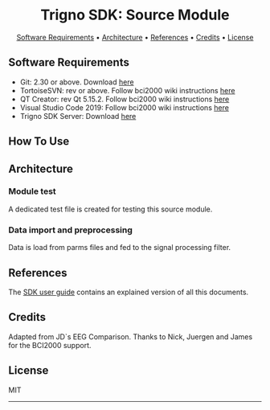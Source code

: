 <h1 align="center">
  <br>
  Trigno SDK: Source Module
  <br>
</h1>

<p align="center">
  <a href="#key-features">Software Requirements</a> •
  <a href="#how-to-use">Architecture</a> •
  <a href="#how-to-use">References</a> •
  <a href="#credits">Credits</a> •
  <a href="#license">License</a>
</p>

## Software Requirements
* Git: 2.30 or above. Download [here](https://git-scm.com/downloads)
* TortoiseSVN: rev or above. Follow bci2000 wiki instructions [here](https://www.bci2000.org/mediawiki/index.php/Programming_Howto:Install_Prerequisites)
* QT Creator: rev Qt 5.15.2. Follow bci2000 wiki instructions [here](https://www.bci2000.org/mediawiki/index.php/Programming_Howto:Install_Prerequisites)
* Visual Studio Code 2019: Follow bci2000 wiki instructions [here](https://www.bci2000.org/mediawiki/index.php/Programming_Howto:Install_Prerequisites)
* Trigno SDK Server:  Download [here](https://delsys.com/support/software/)

## How To Use

## Architecture
### Module test
A dedicated test file is created for testing this source module.

### Data import and preprocessing
Data is load from parms files and fed to the signal processing filter.

## References
The [SDK user guide](https://www.delsys.com/downloads/USERSGUIDE/trigno/sdk.pdf) contains an explained version of all this documents.


## Credits
Adapted from JD`s EEG Comparison. Thanks to Nick, Juergen and James for the BCI2000 support.

## License

MIT

---
